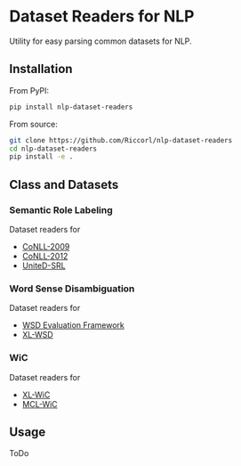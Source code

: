 # Dataset Readers for NLP

Utility for easy parsing common datasets for NLP.

## Installation

From PyPI:

```bash
pip install nlp-dataset-readers
```

From source:

```bash
git clone https://github.com/Riccorl/nlp-dataset-readers
cd nlp-dataset-readers
pip install -e .
```

## Class and Datasets

### Semantic Role Labeling

Dataset readers for 

- [CoNLL-2009](https://ufal.mff.cuni.cz/conll2009-st/task-description.html)
- [CoNLL-2012](https://cemantix.org/conll/2012/data.html)
- [UniteD-SRL](https://github.com/SapienzaNLP/united-srl)

### Word Sense Disambiguation

Dataset readers for 

- [WSD Evaluation Framework](http://lcl.uniroma1.it/wsdeval/)
- [XL-WSD](https://sapienzanlp.github.io/xl-wsd/)

### WiC

Dataset readers for

 - [XL-WiC]()
 - [MCL-WiC]()

## Usage

ToDo